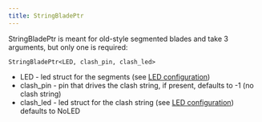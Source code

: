 ```yaml
---
title: StringBladePtr
---
```

StringBladePtr is meant for old-style segmented blades and take 3 arguments, but only one is required:

    StringBladePtr<LED, clash_pin, clash_led>

* LED - led struct for the segments (see [LED configuration](/config/blades/led-configuration.html))
* clash_pin - pin that drives the clash string, if present, defaults to -1 (no clash string)
* clash_led - led struct for the clash string (see [LED configuration](/config/blades/led-configuration.html)) defaults to NoLED
